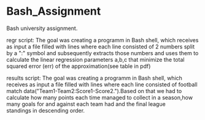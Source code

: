 # Bash_Assignment
Bash university assignment.

regr script:
 The goal was creating a programm in Bash shell, which receives as input a file filled with lines where
each line consisted of 2 numbers split by a ":" symbol and subsequently extracts those numbers and uses them
to calculate the linear regression parameters a,b,c that minimize the total squared error (err) of the approximation(see table in pdf) 

results script:
 The goal was creating a programm in Bash shell, which receives as input a file filled with lines where
each line consisted of football match data("Team1-Team2:Score1-Score2.").Based on that we had to calculate how many 
points each time managed to collect in a season,how many goals for and against each team had and the final league  
standings in descending order.
